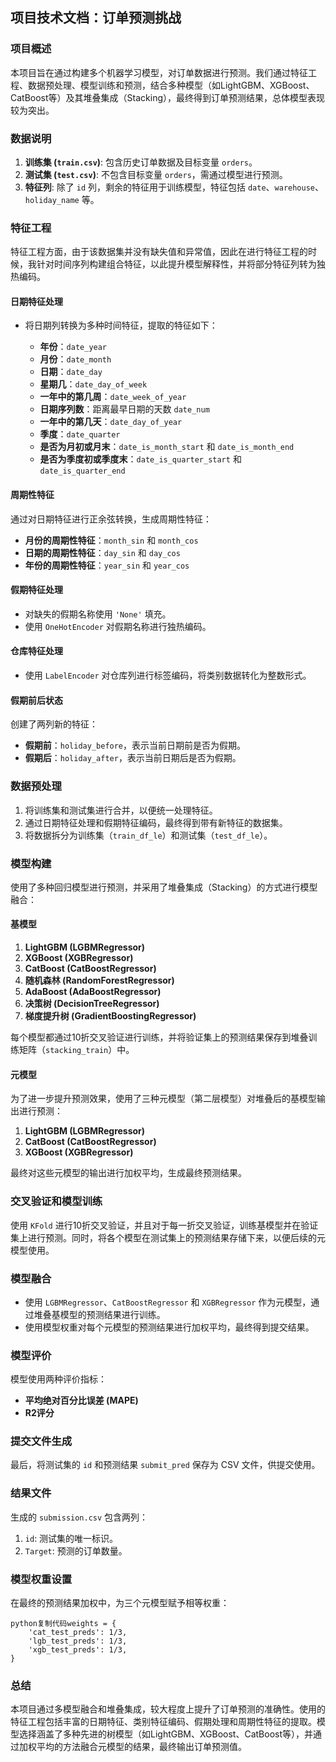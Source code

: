 ## 项目技术文档：订单预测挑战

### 项目概述

本项目旨在通过构建多个机器学习模型，对订单数据进行预测。我们通过特征工程、数据预处理、模型训练和预测，结合多种模型（如LightGBM、XGBoost、CatBoost等）及其堆叠集成（Stacking），最终得到订单预测结果，总体模型表现较为突出。

### 数据说明

1.  **训练集 (`train.csv`)**: 包含历史订单数据及目标变量 `orders`。
2.  **测试集 (`test.csv`)**: 不包含目标变量 `orders`，需通过模型进行预测。
3.  **特征列**: 除了 `id` 列，剩余的特征用于训练模型，特征包括 `date`、`warehouse`、`holiday_name` 等。

### 特征工程

特征工程方面，由于该数据集并没有缺失值和异常值，因此在进行特征工程的时候，我针对时间序列构建组合特征，以此提升模型解释性，并将部分特征列转为独热编码。

#### 日期特征处理

*   将日期列转换为多种时间特征，提取的特征如下：

    *   **年份**：`date_year`
    *   **月份**：`date_month`
    *   **日期**：`date_day`
    *   **星期几**：`date_day_of_week`
    *   **一年中的第几周**：`date_week_of_year`
    *   **日期序列数**：距离最早日期的天数 `date_num`
    *   **一年中的第几天**：`date_day_of_year`
    *   **季度**：`date_quarter`
    *   **是否为月初或月末**：`date_is_month_start` 和 `date_is_month_end`
    *   **是否为季度初或季度末**：`date_is_quarter_start` 和 `date_is_quarter_end`

#### 周期性特征

通过对日期特征进行正余弦转换，生成周期性特征：

*   **月份的周期性特征**：`month_sin` 和 `month_cos`
*   **日期的周期性特征**：`day_sin` 和 `day_cos`
*   **年份的周期性特征**：`year_sin` 和 `year_cos`

#### 假期特征处理

*   对缺失的假期名称使用 `'None'` 填充。
*   使用 `OneHotEncoder` 对假期名称进行独热编码。

#### 仓库特征处理

*   使用 `LabelEncoder` 对仓库列进行标签编码，将类别数据转化为整数形式。

#### 假期前后状态

创建了两列新的特征：

*   **假期前**：`holiday_before`，表示当前日期前是否为假期。
*   **假期后**：`holiday_after`，表示当前日期后是否为假期。

### 数据预处理

1.  将训练集和测试集进行合并，以便统一处理特征。
2.  通过日期特征处理和假期特征编码，最终得到带有新特征的数据集。
3.  将数据拆分为训练集（`train_df_le`）和测试集（`test_df_le`）。

### 模型构建

使用了多种回归模型进行预测，并采用了堆叠集成（Stacking）的方式进行模型融合：

#### 基模型

1.  **LightGBM (LGBMRegressor)**
2.  **XGBoost (XGBRegressor)**
3.  **CatBoost (CatBoostRegressor)**
4.  **随机森林 (RandomForestRegressor)**
5.  **AdaBoost (AdaBoostRegressor)**
6.  **决策树 (DecisionTreeRegressor)**
7.  **梯度提升树 (GradientBoostingRegressor)**

每个模型都通过10折交叉验证进行训练，并将验证集上的预测结果保存到堆叠训练矩阵（`stacking_train`）中。

#### 元模型

为了进一步提升预测效果，使用了三种元模型（第二层模型）对堆叠后的基模型输出进行预测：

1.  **LightGBM (LGBMRegressor)**
2.  **CatBoost (CatBoostRegressor)**
3.  **XGBoost (XGBRegressor)**

最终对这些元模型的输出进行加权平均，生成最终预测结果。

### 交叉验证和模型训练

使用 `KFold` 进行10折交叉验证，并且对于每一折交叉验证，训练基模型并在验证集上进行预测。同时，将各个模型在测试集上的预测结果存储下来，以便后续的元模型使用。

### 模型融合

*   使用 `LGBMRegressor`、`CatBoostRegressor` 和 `XGBRegressor` 作为元模型，通过堆叠基模型的预测结果进行训练。
*   使用模型权重对每个元模型的预测结果进行加权平均，最终得到提交结果。

### 模型评价

模型使用两种评价指标：

*   **平均绝对百分比误差 (MAPE)**
*   **R2评分**

### 提交文件生成

最后，将测试集的 `id` 和预测结果 `submit_pred` 保存为 CSV 文件，供提交使用。

### 结果文件

生成的 `submission.csv` 包含两列：

1.  `id`: 测试集的唯一标识。
2.  `Target`: 预测的订单数量。

### 模型权重设置

在最终的预测结果加权中，为三个元模型赋予相等权重：

```
python复制代码weights = {
    'cat_test_preds': 1/3,
    'lgb_test_preds': 1/3,
    'xgb_test_preds': 1/3,
}

```

### 总结

本项目通过多模型融合和堆叠集成，较大程度上提升了订单预测的准确性。使用的特征工程包括丰富的日期特征、类别特征编码、假期处理和周期性特征的提取。模型选择涵盖了多种先进的树模型（如LightGBM、XGBoost、CatBoost等），并通过加权平均的方法融合元模型的结果，最终输出订单预测值。
